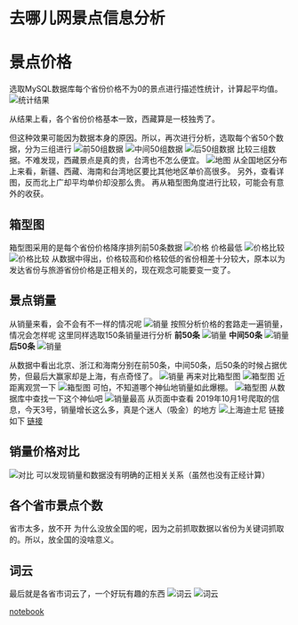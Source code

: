# 去哪儿网景点信息分析

# 景点价格

选取MySQL数据库每个省份价格不为0的景点进行描述性统计，计算起平均值。
![统计结果](picture/平均价格.png)

从结果上看，各个省份价格基本一致，西藏算是一枝独秀了。

但这种效果可能因为数据本身的原因。所以，再次进行分析，选取每个省50个数据，分为三组进行
![前50组数据](picture/前50组数据.png)
![中间50组数据](picture/50-100组数据.png)
![后50组数据](picture/后50组数据.png)
比较三组数据。不难发现，西藏景点是真的贵，台湾也不怎么便宜。
![地图](picture/地图单价.png)
从全国地区分布上来看，新疆、西藏、海南和台湾地区要比其他地区单价高很多。
另外，查看详图，反而北上广却平均单价却没那么贵。
再从箱型图角度进行比较，可能会有意外的收获。

## 箱型图

箱型图采用的是每个省份价格降序排列前50条数据
![价格](picture/价格箱型图.png)
价格最低
![价格比较](picture/箱型图价格比较.png)
![价格比较](picture/价格比较箱型图最高.png)
从数据中得出，价格较高和价格较低的省份相差十分较大，原本以为发达省份与旅游省份价格是正相关的，现在观念可能要变一变了。

## 景点销量

从销量来看，会不会有不一样的情况呢
![销量](picture/平均销量.png)
按照分析价格的套路走一遍销量，情况会怎样呢
这里同样选取150条销量进行分析
**前50条**
![销量](picture/50销量.png)
**中间50条**
![销量](picture/100销量.png)
**后50条**
![销量](picture/150销量.png)

从数据中看出北京、浙江和海南分别在前50条，中间50条，后50条的时候占据优势，但最后大赢家却是上海，有点奇怪了。
![销量](picture/销量地图.png)
再来对比箱型图
![箱型图](picture/箱型图1.png)
近距离观赏一下
![箱型图](picture/上海箱型图.png)
可怕，不知道哪个神仙地销量如此爆棚。
![箱型图](picture/上海箱型图3.png)
从数据库中查找一下这个神仙吧
![销量最高](picture/销量最高.png)
从页面中查看
2019年10月1号爬取的信息，今天3号，销量增长这么多，真是个迷人（吸金）的地方
![上海迪士尼](picture/上海迪士尼.png)
链接如下
[链接](http://piao.qunar.com/ticket/detail_1174758904.html?st=a3clM0QlRTQlQjglOEElRTYlQjUlQjclRTglQkYlQUElRTUlQTMlQUIlRTUlQjAlQkMlMjZpZCUzRDQ1NzQ3MiUyNnR5cGUlM0QwJTI2aWR4JTNEMSUyNnF0JTNEbmFtZSUyNmFwayUzRDIlMjZzYyUzRFdXVyUyNmFidHJhY2UlM0Rid2QlNDAlRTYlOUMlQUMlRTUlOUMlQjAlMjZ1ciUzRCVFNSVCRSVCNyVFNSVCNyU5RSUyNmxyJTNEJUU1JUJFJUI3JUU1JUI3JTlFJTI2ZnQlM0QlN0IlN0Q%3D#from=mpl_search_suggest)

## 销量价格对比
![对比](picture/去哪儿网数据分析.png)
可以发现销量和数据没有明确的正相关关系（虽然也没有正经计算）
## 各个省市景点个数
省市太多，放不开
为什么没放全国的呢，因为之前抓取数据以省份为关键词抓取的。所以，放全国的没啥意义。

## 词云
最后就是各省市词云了，一个好玩有趣的东西
![词云](picture/词云.png)
![词云](picture/词云2.png)

[notebook](https://nbviewer.jupyter.org/github/sunxiaolong321/Data-Analysis-Exercises/blob/master/qunar/qunar.ipynb)